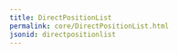 ```yaml
---
title: DirectPositionList
permalink: core/DirectPositionList.html
jsonid: directpositionlist
---
```

